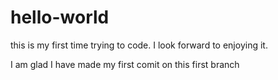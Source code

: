 # hello-world


this is my first time trying to code. I look forward to enjoying it.

I am glad I have made my first comit on this first branch
